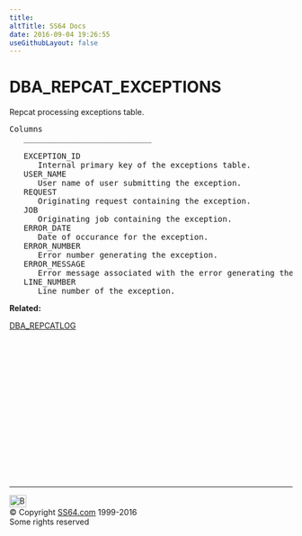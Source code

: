 ```yaml
---
title:
altTitle: SS64 Docs
date: 2016-09-04 19:26:55
useGithubLayout: false
---
```

<!-- #BeginLibraryItem "/Library/head_orad.lbi" --><!-- #EndLibraryItem --><h1>DBA_REPCAT_EXCEPTIONS </h1><p> Repcat processing exceptions table. </p> 
 
<pre>Columns
   ___________________________
 
   EXCEPTION_ID
      Internal primary key of the exceptions table.
   USER_NAME
      User name of user submitting the exception.
   REQUEST
      Originating request containing the exception.
   JOB
      Originating job containing the exception.
   ERROR_DATE
      Date of occurance for the exception.
   ERROR_NUMBER
      Error number generating the exception.
   ERROR_MESSAGE
      Error message associated with the error generating the exception.
   LINE_NUMBER
      Line number of the exception.</pre>
<p><b>Related:</b></p>
<p><a href="DBA_REPCATLOG.html">DBA_REPCATLOG</a></p><!-- #BeginLibraryItem "/Library/foot_orad.lbi" --><p>
<!-- oracle-footer -->
<ins class="adsbygoogle" style="display:inline-block;width:300px;height:250px" data-ad-client="ca-pub-6140977852749469" data-ad-slot="4275490898"></ins>
<script>
(adsbygoogle = window.adsbygoogle || []).push({});
</script></p>
<hr>
<div id="bl" class="footer"><a href="DBA_REPCAT_EXCEPTIONS.html#"><img src="../images/top.png" width="30" height="22" alt="Back to the Top"></a></div>
<div id="br" class="footer, tagline">© Copyright <a href="http://ss64.com/">SS64.com</a> 1999-2016<br>
Some rights reserved</div>
<!-- #EndLibraryItem -->

